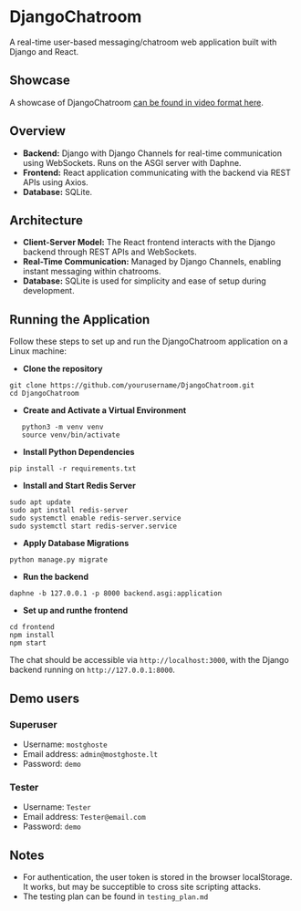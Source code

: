 # DjangoChatroom

A real-time user-based messaging/chatroom web application built with Django and React.

## Showcase
A showcase of DjangoChatroom [ can be found in video format here](https://www.youtube.com/watch?v=HIivyTZ2d38).

## Overview
- **Backend:** Django with Django Channels for real-time communication using WebSockets. Runs on the ASGI server with Daphne.
- **Frontend:** React application communicating with the backend via REST APIs using Axios.
- **Database:** SQLite.

## Architecture
- **Client-Server Model:** The React frontend interacts with the Django backend through REST APIs and WebSockets.
- **Real-Time Communication:** Managed by Django Channels, enabling instant messaging within chatrooms.
- **Database:** SQLite is used for simplicity and ease of setup during development.

## Running the Application

Follow these steps to set up and run the DjangoChatroom application on a Linux machine:

- **Clone the repository**
```
git clone https://github.com/yourusername/DjangoChatroom.git
cd DjangoChatroom
```

- **Create and Activate a Virtual Environment**
```
   python3 -m venv venv
   source venv/bin/activate
```
- **Install Python Dependencies** 
```
pip install -r requirements.txt
```
- **Install and Start Redis Server**
```
sudo apt update
sudo apt install redis-server
sudo systemctl enable redis-server.service
sudo systemctl start redis-server.service
```
- **Apply Database Migrations**
```
python manage.py migrate
```

- **Run the backend**
```
daphne -b 127.0.0.1 -p 8000 backend.asgi:application
```

- **Set up and runthe frontend**
```
cd frontend
npm install
npm start
```

The chat should be accessible via `http://localhost:3000`, with the Django backend running on `http://127.0.0.1:8000`.
## Demo users
### Superuser
- Username: `mostghoste`
- Email address: `admin@mostghoste.lt`
- Password: `demo`
### Tester
- Username: `Tester`
- Email address: `Tester@email.com`
- Password: `demo`

## Notes
- For authentication, the user token is stored in the browser localStorage. It works, but may be succeptible to cross site scripting attacks.
- The testing plan can be found in `testing_plan.md`